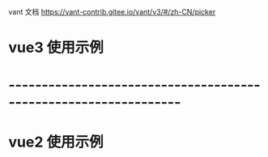 

vant 文档
https://vant-contrib.gitee.io/vant/v3/#/zh-CN/picker

# vue3 使用示例
<template>
  <DSelect v-model="value" :api="api" :options="options" :inputProps="{ label: 'test' }" />
</template>

<script setup >
import { ref, watch } from 'vue';
import { DSelect } from '@/components/DSelect';
const value = ref('1');
const api = () => {
  setTimeout(() => {
    r([
      {
        text: '测试22',
        value: '1',
      },
      {
        text: '测试33',
        value: '2',
      },
    ]);
  }, 2000);
};
const options = ref([
  {
    text: '测试',
    value: '1',
  },
  {
    text: '测试1',
    value: '2',
  },
]);

watch(
  () => value.value,
  (val) => {
    console.log(val);
  },
);
</script>
# ----------------------------------------------------------------

# vue2 使用示例
<template>
  <DSelect v-model="value" :api="api" :options="options" />
</template>

<script>
import { DSelect } from '@/components/DSelect';
export default {
  components: { DSelect },
  data() {
    return {
      value: '1',
      options: [
        {
          text: '测试',
          value: '1',
        },
        {
          text: '测试1',
          value: '2',
        },
      ],
    };
  },
  methods: {
    api() {
      return new Promise((r) => {
        setTimeout(() => {
          r([
            {
              text: '测试22',
              value: '1',
            },
            {
              text: '测试33',
              value: '2',
            },
          ]);
        }, 2000);
      });
    },
  },
};
</script>

<style>
</style>
